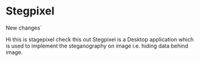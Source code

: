 # Stegpixel
New changes`


Hi this is stagepixel
check this out 
Stegpixel is a Desktop application which is used to implement the steganography on image i.e. hiding data behind image.

